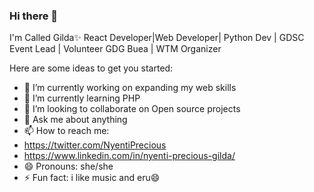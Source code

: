 ### Hi there 👋


I'm Called Gilda✨ React Developer|Web Developer| Python Dev | GDSC Event Lead | Volunteer GDG Buea | WTM Organizer 

Here are some ideas to get you started:

- 🔭 I’m currently working on expanding my web skills
- 🌱 I’m currently learning PHP
- 👯 I’m looking to collaborate on Open source projects
- 💬 Ask me about anything
- 📫 How to reach me: 
- https://twitter.com/NyentiPrecious
- https://www.linkedin.com/in/nyenti-precious-gilda/
- 😄 Pronouns: she/she
- ⚡ Fun fact: i like music and eru😄

